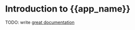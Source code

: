 # Introduction to {{app_name}}

TODO: write [great documentation](http://jacobian.org/writing/what-to-write/)
